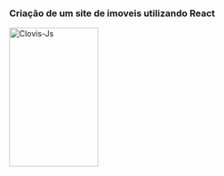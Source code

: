 ### Criação de um site de imoveis utilizando React



<img align="center" alt="Clovis-Js" height="250" width="160" src="https://uploaddeimagens.com.br/images/004/439/310/full/Sem_t%C3%ADtulo.png?1682095829">
